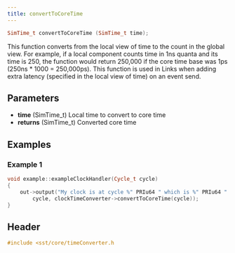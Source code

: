 ```yaml
---
title: convertToCoreTime
---
```


```cpp
SimTime_t convertToCoreTime (SimTime_t time);
```

This function converts from the local view of time to the count in the global view. For
example, if a local component counts time in 1ns quanta and its time is 250, the function would return 
250,000 if the core time base was 1ps (250ns * 1000 = 250,000ps). This function is used in Links when
adding extra latency (specified in the local view of time) on an event send.

## Parameters
* **time** (SimTime_t) Local time to convert to core time 
* **returns** (SimTime_t) Converted core time

## Examples

<!--- SOURCE_CODE: None --->
### Example 1
```cpp
void example::exampleClockHandler(Cycle_t cycle) 
{
    out->output("My clock is at cycle %" PRIu64 " which is %" PRIu64 " in the core time base units.\n",
        cycle, clockTimeConverter->convertToCoreTime(cycle));
}
```

## Header
```cpp
#include <sst/core/timeConverter.h
```
